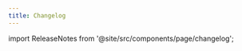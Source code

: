 ```yaml
---
title: Changelog
---
```


import ReleaseNotes from '@site/src/components/page/changelog';

<ReleaseNotes platform="ios"/>
